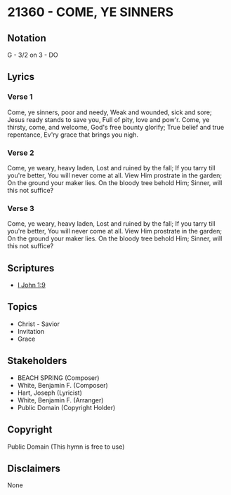 # 21360 - COME, YE SINNERS

## Notation

G - 3/2 on 3 - DO

## Lyrics

### Verse 1

Come, ye sinners, poor and needy, Weak and wounded, sick and sore; Jesus ready stands to save you, Full of pity, love and pow'r. Come, ye thirsty, come, and welcome, God's free bounty glorify; True belief and true repentance, Ev'ry grace that brings you nigh.

### Verse 2

Come, ye weary, heavy laden, Lost and ruined by the fall; If you tarry till you're better, You will never come at all. View Him prostrate in the garden; On the ground your maker lies. On the bloody tree behold Him; Sinner, will this not suffice?

### Verse 3

Come, ye weary, heavy laden, Lost and ruined by the fall; If you tarry till you're better, You will never come at all. View Him prostrate in the garden; On the ground your maker lies. On the bloody tree behold Him; Sinner, will this not suffice?


## Scriptures

- [I John 1:9](https://www.biblegateway.com/passage/?search=I%20John%201%3A9)

## Topics

- Christ - Savior
- Invitation
- Grace

## Stakeholders

- BEACH SPRING (Composer)
- White, Benjamin F. (Composer)
- Hart, Joseph (Lyricist)
- White, Benjamin F. (Arranger)
- Public Domain (Copyright Holder)

## Copyright

Public Domain
(This hymn is free to use)

## Disclaimers

None

